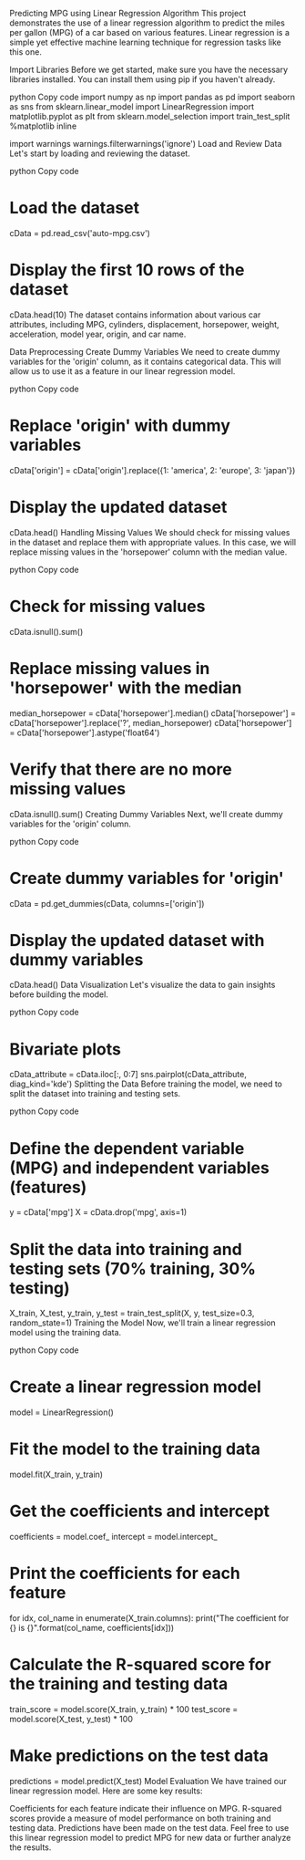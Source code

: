 Predicting MPG using Linear Regression Algorithm
This project demonstrates the use of a linear regression algorithm to predict the miles per gallon (MPG) of a car based on various features. Linear regression is a simple yet effective machine learning technique for regression tasks like this one.

Import Libraries
Before we get started, make sure you have the necessary libraries installed. You can install them using pip if you haven't already.

python
Copy code
import numpy as np
import pandas as pd
import seaborn as sns
from sklearn.linear_model import LinearRegression
import matplotlib.pyplot as plt
from sklearn.model_selection import train_test_split
%matplotlib inline

import warnings
warnings.filterwarnings('ignore')
Load and Review Data
Let's start by loading and reviewing the dataset.

python
Copy code
# Load the dataset
cData = pd.read_csv('auto-mpg.csv')

# Display the first 10 rows of the dataset
cData.head(10)
The dataset contains information about various car attributes, including MPG, cylinders, displacement, horsepower, weight, acceleration, model year, origin, and car name.

Data Preprocessing
Create Dummy Variables
We need to create dummy variables for the 'origin' column, as it contains categorical data. This will allow us to use it as a feature in our linear regression model.

python
Copy code
# Replace 'origin' with dummy variables
cData['origin'] = cData['origin'].replace({1: 'america', 2: 'europe', 3: 'japan'})

# Display the updated dataset
cData.head()
Handling Missing Values
We should check for missing values in the dataset and replace them with appropriate values. In this case, we will replace missing values in the 'horsepower' column with the median value.

python
Copy code
# Check for missing values
cData.isnull().sum()

# Replace missing values in 'horsepower' with the median
median_horsepower = cData['horsepower'].median()
cData['horsepower'] = cData['horsepower'].replace('?', median_horsepower)
cData['horsepower'] = cData['horsepower'].astype('float64')

# Verify that there are no more missing values
cData.isnull().sum()
Creating Dummy Variables
Next, we'll create dummy variables for the 'origin' column.

python
Copy code
# Create dummy variables for 'origin'
cData = pd.get_dummies(cData, columns=['origin'])

# Display the updated dataset with dummy variables
cData.head()
Data Visualization
Let's visualize the data to gain insights before building the model.

python
Copy code
# Bivariate plots
cData_attribute = cData.iloc[:, 0:7]
sns.pairplot(cData_attribute, diag_kind='kde')
Splitting the Data
Before training the model, we need to split the dataset into training and testing sets.

python
Copy code
# Define the dependent variable (MPG) and independent variables (features)
y = cData['mpg']
X = cData.drop('mpg', axis=1)

# Split the data into training and testing sets (70% training, 30% testing)
X_train, X_test, y_train, y_test = train_test_split(X, y, test_size=0.3, random_state=1)
Training the Model
Now, we'll train a linear regression model using the training data.

python
Copy code
# Create a linear regression model
model = LinearRegression()

# Fit the model to the training data
model.fit(X_train, y_train)

# Get the coefficients and intercept
coefficients = model.coef_
intercept = model.intercept_

# Print the coefficients for each feature
for idx, col_name in enumerate(X_train.columns):
    print("The coefficient for {} is {}".format(col_name, coefficients[idx]))

# Calculate the R-squared score for the training and testing data
train_score = model.score(X_train, y_train) * 100
test_score = model.score(X_test, y_test) * 100

# Make predictions on the test data
predictions = model.predict(X_test)
Model Evaluation
We have trained our linear regression model. Here are some key results:

Coefficients for each feature indicate their influence on MPG.
R-squared scores provide a measure of model performance on both training and testing data.
Predictions have been made on the test data.
Feel free to use this linear regression model to predict MPG for new data or further analyze the results.
